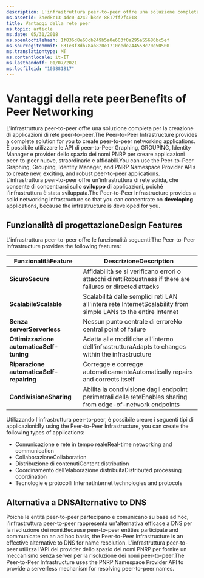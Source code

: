 ```yaml
---
description: L'infrastruttura peer-to-peer offre una soluzione completa per la creazione di applicazioni di rete peer-to-peer.
ms.assetid: 3aed8c13-4dc0-4242-b3de-8817ff2f4018
title: Vantaggi della rete peer
ms.topic: article
ms.date: 05/31/2018
ms.openlocfilehash: 1f836d8e60cb249b5a0e603f0a295a55686bc5ef
ms.sourcegitcommit: 831e8f3db78ab820e1710cede244553c70e50500
ms.translationtype: MT
ms.contentlocale: it-IT
ms.lasthandoff: 01/07/2021
ms.locfileid: "103881817"
---
```

# <a name="benefits-of-peer-networking"></a><span data-ttu-id="2c270-103">Vantaggi della rete peer</span><span class="sxs-lookup"><span data-stu-id="2c270-103">Benefits of Peer Networking</span></span>

<span data-ttu-id="2c270-104">L'infrastruttura peer-to-peer offre una soluzione completa per la creazione di applicazioni di rete peer-to-peer.</span><span class="sxs-lookup"><span data-stu-id="2c270-104">The Peer-to-Peer Infrastructure provides a complete solution for you to create peer-to-peer networking applications.</span></span> <span data-ttu-id="2c270-105">È possibile utilizzare le API di peer-to-Peer Graphing, GROUPING, Identity Manager e provider dello spazio dei nomi PNRP per creare applicazioni peer-to-peer nuove, straordinarie e affidabili.</span><span class="sxs-lookup"><span data-stu-id="2c270-105">You can use the Peer-to-Peer Graphing, Grouping, Identity Manager, and PNRP Namespace Provider APIs to create new, exciting, and robust peer-to-peer applications.</span></span> <span data-ttu-id="2c270-106">L'infrastruttura peer-to-peer offre un'infrastruttura di rete solida, che consente di concentrarsi sullo **sviluppo** di applicazioni, poiché l'infrastruttura è stata sviluppata.</span><span class="sxs-lookup"><span data-stu-id="2c270-106">The Peer-to-Peer Infrastructure provides a solid networking infrastructure so that you can concentrate on **developing** applications, because the infrastructure is developed for you.</span></span>

## <a name="design-features"></a><span data-ttu-id="2c270-107">Funzionalità di progettazione</span><span class="sxs-lookup"><span data-stu-id="2c270-107">Design Features</span></span>

<span data-ttu-id="2c270-108">L'infrastruttura peer-to-peer offre le funzionalità seguenti:</span><span class="sxs-lookup"><span data-stu-id="2c270-108">The Peer-to-Peer Infrastructure provides the following features:</span></span>

| <span data-ttu-id="2c270-109">Funzionalità</span><span class="sxs-lookup"><span data-stu-id="2c270-109">Feature</span></span>            | <span data-ttu-id="2c270-110">Descrizione</span><span class="sxs-lookup"><span data-stu-id="2c270-110">Description</span></span>                                          |
|--------------------|------------------------------------------------------|
| <span data-ttu-id="2c270-111">**Sicuro**</span><span class="sxs-lookup"><span data-stu-id="2c270-111">**Secure**</span></span>         | <span data-ttu-id="2c270-112">Affidabilità se si verificano errori o attacchi diretti</span><span class="sxs-lookup"><span data-stu-id="2c270-112">Robustness if there are failures or directed attacks</span></span> |
| <span data-ttu-id="2c270-113">**Scalabile**</span><span class="sxs-lookup"><span data-stu-id="2c270-113">**Scalable**</span></span>       | <span data-ttu-id="2c270-114">Scalabilità dalle semplici reti LAN all'intera rete Internet</span><span class="sxs-lookup"><span data-stu-id="2c270-114">Scalability from simple LANs to the entire Internet</span></span>  |
| <span data-ttu-id="2c270-115">**Senza server**</span><span class="sxs-lookup"><span data-stu-id="2c270-115">**Serverless**</span></span>     | <span data-ttu-id="2c270-116">Nessun punto centrale di errore</span><span class="sxs-lookup"><span data-stu-id="2c270-116">No central point of failure</span></span>                          |
| <span data-ttu-id="2c270-117">**Ottimizzazione automatica**</span><span class="sxs-lookup"><span data-stu-id="2c270-117">**Self-tuning**</span></span>    | <span data-ttu-id="2c270-118">Adatta alle modifiche all'interno dell'infrastruttura</span><span class="sxs-lookup"><span data-stu-id="2c270-118">Adapts to changes within the infrastructure</span></span>          |
| <span data-ttu-id="2c270-119">**Riparazione automatica**</span><span class="sxs-lookup"><span data-stu-id="2c270-119">**Self-repairing**</span></span> | <span data-ttu-id="2c270-120">Corregge e corregge automaticamente</span><span class="sxs-lookup"><span data-stu-id="2c270-120">Automatically repairs and corrects itself</span></span>            |
| <span data-ttu-id="2c270-121">**Condivisione**</span><span class="sxs-lookup"><span data-stu-id="2c270-121">**Sharing**</span></span>        | <span data-ttu-id="2c270-122">Abilita la condivisione dagli endpoint perimetrali della rete</span><span class="sxs-lookup"><span data-stu-id="2c270-122">Enables sharing from edge-of-network endpoints</span></span>       |



 

<span data-ttu-id="2c270-123">Utilizzando l'infrastruttura peer-to-peer, è possibile creare i seguenti tipi di applicazioni:</span><span class="sxs-lookup"><span data-stu-id="2c270-123">By using the Peer-to-Peer Infrastructure, you can create the following types of applications:</span></span>

-   <span data-ttu-id="2c270-124">Comunicazione e rete in tempo reale</span><span class="sxs-lookup"><span data-stu-id="2c270-124">Real-time networking and communication</span></span>
-   <span data-ttu-id="2c270-125">Collaborazione</span><span class="sxs-lookup"><span data-stu-id="2c270-125">Collaboration</span></span>
-   <span data-ttu-id="2c270-126">Distribuzione di contenuti</span><span class="sxs-lookup"><span data-stu-id="2c270-126">Content distribution</span></span>
-   <span data-ttu-id="2c270-127">Coordinamento dell'elaborazione distribuita</span><span class="sxs-lookup"><span data-stu-id="2c270-127">Distributed processing coordination</span></span>
-   <span data-ttu-id="2c270-128">Tecnologie e protocolli Internet</span><span class="sxs-lookup"><span data-stu-id="2c270-128">Internet technologies and protocols</span></span>

## <a name="alternative-to-dns"></a><span data-ttu-id="2c270-129">Alternativa a DNS</span><span class="sxs-lookup"><span data-stu-id="2c270-129">Alternative to DNS</span></span>

<span data-ttu-id="2c270-130">Poiché le entità peer-to-peer partecipano e comunicano su base ad hoc, l'infrastruttura peer-to-peer rappresenta un'alternativa efficace a DNS per la risoluzione dei nomi.</span><span class="sxs-lookup"><span data-stu-id="2c270-130">Because peer-to-peer entities participate and communicate on an ad hoc basis, the Peer-to-Peer Infrastructure is an effective alternative to DNS for name resolution.</span></span> <span data-ttu-id="2c270-131">L'infrastruttura peer-to-peer utilizza l'API del provider dello spazio dei nomi PNRP per fornire un meccanismo senza server per la risoluzione dei nomi peer-to-peer.</span><span class="sxs-lookup"><span data-stu-id="2c270-131">The Peer-to-Peer Infrastructure uses the PNRP Namespace Provider API to provide a serverless mechanism for resolving peer-to-peer names.</span></span>

 

 



